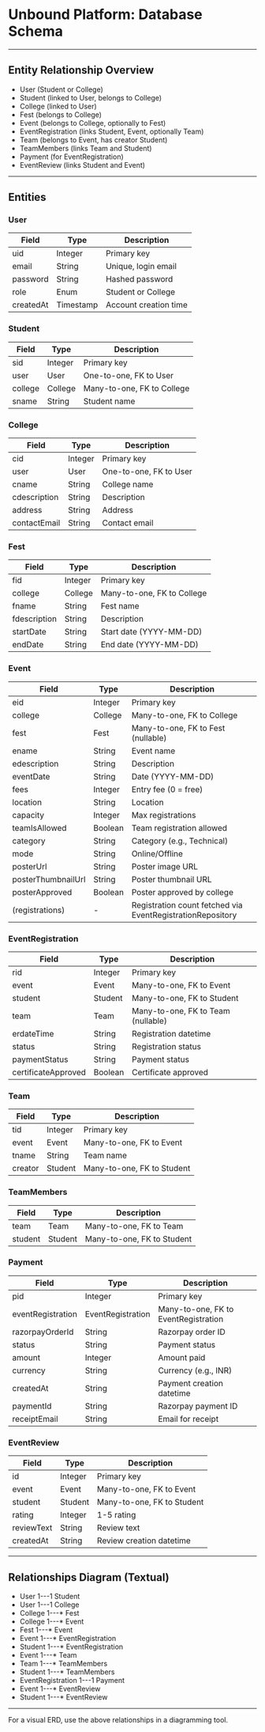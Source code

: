 # Unbound Platform: Database Schema

---

## Entity Relationship Overview

- User (Student or College)
- Student (linked to User, belongs to College)
- College (linked to User)
- Fest (belongs to College)
- Event (belongs to College, optionally to Fest)
- EventRegistration (links Student, Event, optionally Team)
- Team (belongs to Event, has creator Student)
- TeamMembers (links Team and Student)
- Payment (for EventRegistration)
- EventReview (links Student and Event)

---

## Entities

### User
| Field      | Type      | Description                |
|------------|-----------|----------------------------|
| uid        | Integer   | Primary key                |
| email      | String    | Unique, login email        |
| password   | String    | Hashed password            |
| role       | Enum      | Student or College         |
| createdAt  | Timestamp | Account creation time      |

### Student
| Field   | Type    | Description                |
|---------|---------|----------------------------|
| sid     | Integer | Primary key                |
| user    | User    | One-to-one, FK to User     |
| college | College | Many-to-one, FK to College |
| sname   | String  | Student name               |

### College
| Field        | Type    | Description                |
|--------------|---------|----------------------------|
| cid          | Integer | Primary key                |
| user         | User    | One-to-one, FK to User     |
| cname        | String  | College name               |
| cdescription | String  | Description                |
| address      | String  | Address                    |
| contactEmail | String  | Contact email              |

### Fest
| Field        | Type    | Description                |
|--------------|---------|----------------------------|
| fid          | Integer | Primary key                |
| college      | College | Many-to-one, FK to College |
| fname        | String  | Fest name                  |
| fdescription | String  | Description                |
| startDate    | String  | Start date (YYYY-MM-DD)    |
| endDate      | String  | End date (YYYY-MM-DD)      |

### Event
| Field              | Type    | Description                        |
|--------------------|---------|------------------------------------|
| eid                | Integer | Primary key                        |
| college            | College | Many-to-one, FK to College         |
| fest               | Fest    | Many-to-one, FK to Fest (nullable) |
| ename              | String  | Event name                         |
| edescription       | String  | Description                        |
| eventDate          | String  | Date (YYYY-MM-DD)                  |
| fees               | Integer | Entry fee (0 = free)               |
| location           | String  | Location                           |
| capacity           | Integer | Max registrations                  |
| teamIsAllowed      | Boolean | Team registration allowed          |
| category           | String  | Category (e.g., Technical)         |
| mode               | String  | Online/Offline                     |
| posterUrl          | String  | Poster image URL                   |
| posterThumbnailUrl | String  | Poster thumbnail URL               |
| posterApproved     | Boolean | Poster approved by college         |
| (registrations)   | -       | Registration count fetched via EventRegistrationRepository |

### EventRegistration
| Field              | Type    | Description                        |
|--------------------|---------|------------------------------------|
| rid                | Integer | Primary key                        |
| event              | Event   | Many-to-one, FK to Event           |
| student            | Student | Many-to-one, FK to Student         |
| team               | Team    | Many-to-one, FK to Team (nullable) |
| erdateTime         | String  | Registration datetime              |
| status             | String  | Registration status                |
| paymentStatus      | String  | Payment status                     |
| certificateApproved| Boolean | Certificate approved               |

### Team
| Field   | Type    | Description                |
|---------|---------|----------------------------|
| tid     | Integer | Primary key                |
| event   | Event   | Many-to-one, FK to Event   |
| tname   | String  | Team name                  |
| creator | Student | Many-to-one, FK to Student |

### TeamMembers
| Field   | Type    | Description                |
|---------|---------|----------------------------|
| team    | Team    | Many-to-one, FK to Team    |
| student | Student | Many-to-one, FK to Student |

### Payment
| Field           | Type              | Description                        |
|-----------------|-------------------|------------------------------------|
| pid             | Integer           | Primary key                        |
| eventRegistration| EventRegistration | Many-to-one, FK to EventRegistration|
| razorpayOrderId | String            | Razorpay order ID                  |
| status          | String            | Payment status                     |
| amount          | Integer           | Amount paid                        |
| currency        | String            | Currency (e.g., INR)               |
| createdAt       | String            | Payment creation datetime          |
| paymentId       | String            | Razorpay payment ID                |
| receiptEmail    | String            | Email for receipt                  |

### EventReview
| Field      | Type    | Description                |
|------------|---------|----------------------------|
| id         | Integer | Primary key                |
| event      | Event   | Many-to-one, FK to Event   |
| student    | Student | Many-to-one, FK to Student |
| rating     | Integer | 1-5 rating                 |
| reviewText | String  | Review text                |
| createdAt  | String  | Review creation datetime   |

---

## Relationships Diagram (Textual)

- User 1---1 Student
- User 1---1 College
- College 1---* Fest
- College 1---* Event
- Fest 1---* Event
- Event 1---* EventRegistration
- Student 1---* EventRegistration
- Event 1---* Team
- Team 1---* TeamMembers
- Student 1---* TeamMembers
- EventRegistration 1---1 Payment
- Event 1---* EventReview
- Student 1---* EventReview

---

For a visual ERD, use the above relationships in a diagramming tool. 